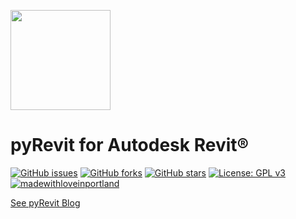 <a href="http://eirannejad.github.io/pyRevit/" target="_blank" style="border:0"><img src="http://eirannejad.github.io/pyRevit/pyRevitLogo.svg" width="160"/></a>
# pyRevit for Autodesk Revit®

[![GitHub issues](https://img.shields.io/github/issues/eirannejad/pyRevit.svg)](https://github.com/eirannejad/pyRevit/issues)
[![GitHub forks](https://img.shields.io/github/forks/eirannejad/pyRevit.svg)](https://github.com/eirannejad/pyRevit/network)
[![GitHub stars](https://img.shields.io/github/stars/eirannejad/pyRevit.svg)](https://github.com/eirannejad/pyRevit/stargazers)
[![License: GPL v3](https://img.shields.io/badge/License-GPL%20v3-blue.svg)](http://www.gnu.org/licenses/gpl-3.0)
[![madewithloveinportland](https://img.shields.io/badge/%3C%2F%3E%20with%20%3C3-Portland%2C%20OR-green.svg)](https://en.wikipedia.org/wiki/Portland,_Oregon)

[See pyRevit Blog](http://eirannejad.github.io/pyRevit/)

